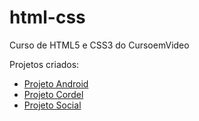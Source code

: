 # html-css
 Curso de HTML5 e CSS3 do CursoemVideo

 Projetos criados:
 <p>
  <ul>
   <li><a href="https://miguelciancio.github.io/projeto-android/"> Projeto Android
   <li><a href="https://miguelciancio.github.io/projeto-cordel/"> Projeto Cordel
   <li><a href="https://miguelciancio.github.io/projeto-social/"> Projeto Social
  </ul>
 </p>

